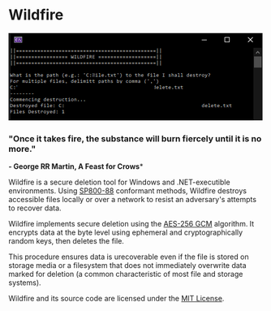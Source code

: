 # Wildfire
![Wildfire Screenshot](screenshot.png)

### "Once it takes fire, the substance will burn fiercely until it is no more."
**- George RR Martin, A Feast for Crows***

Wildfire is a secure deletion tool for Windows and .NET-executible environments. Using [SP800-88](https://nvlpubs.nist.gov/nistpubs/SpecialPublications/NIST.SP.800-88r1.pdf) conformant methods, Wildfire destroys accessible files locally or over a network to resist an adversary's attempts to recover data.

Wildfire implements secure deletion using the [AES-256 GCM](https://en.wikipedia.org/wiki/Galois/Counter_Mode) algorithm. It encrypts data at the byte level using ephemeral and cryptographically random keys, then deletes the file. 

This procedure ensures data is urecoverable even if the file is stored on storage media or a filesystem that does not immediately overwrite data marked for deletion (a common characteristic of most file and storage systems). 

Wildfire and its source code are licensed under the [MIT License](https://en.wikipedia.org/wiki/MIT_License). 
